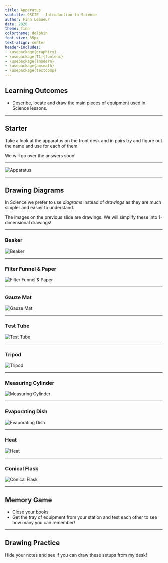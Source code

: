 ```yaml
---
title: Apparatus
subtitle: 9SCIE - Introduction to Science
author: Finn LeSueur
date: 2020
theme: finn
colortheme: dolphin
font-size: 35px
text-align: center
header-includes:
- \usepackage{graphicx}
- \usepackage[T1]{fontenc}
- \usepackage{lmodern}
- \usepackage{amsmath}
- \usepackage{textcomp}
---
```


## Learning Outcomes

- Describe, locate and draw the main pieces of equipment used in Science lessons.

---

## Starter

Take a look at the apparatus on the front desk and in pairs try and figure out the name and use for each of them.

We will go over the answers soon!

---

![Apparatus](../assets/2-apparatus.jpg)

---

## Drawing Diagrams

In Science we prefer to use _diagrams_ instead of _drawings_ as they are much simpler and easier to understand.

The images on the previous slide are drawings. We will simplify these into 1-dimensional drawings!

---

### Beaker

![Beaker](../assets/2-beaker.jpg)

---

### Filter Funnel & Paper

![Filter Funnel & Paper](../assets/2-filter-funnel.jpg)

---

### Gauze Mat

![Gauze Mat](../assets/2-gauze-mat.jpg)

---

### Test Tube

![Test Tube](../assets/2-test-tube.png)

---

### Tripod

![Tripod](../assets/2-tripod.gif)

---

### Measuring Cylinder

![Measuring Cylinder](../assets/2-measuring-cylinder.gif)

---

### Evaporating Dish

![Evaporating Dish](../assets/2-evaporating-dish.jpg)

---

### Heat

![Heat](../assets/2-heat.png)

---

### Conical Flask

![Conical Flask](../assets/2-conical-flask.jpg)

---

## Memory Game

- Close your books
- Get the tray of equipment from your station and test each other to see how many you can remember!

---

## Drawing Practice

Hide your notes and see if you can draw these setups from my desk!
